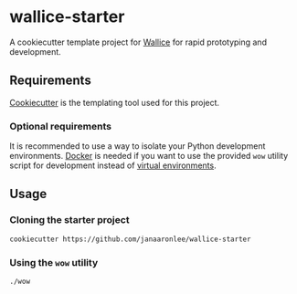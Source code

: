 # wallice-starter

A cookiecutter template project for [Wallice](https://github.com/janaaronlee/wallice]) for rapid prototyping and development.

## Requirements

[Cookiecutter](https://github.com/audreyr/cookiecutter) is the templating tool used for this project.

### Optional requirements

It is recommended to use a way to isolate your Python development environments. [Docker](https://www.docker.com/get-docker) is needed if you want to use the provided `wow` utility script for development instead of [virtual environments](https://docs.python.org/3/tutorial/venv.html).

## Usage

### Cloning the starter project

```bash
cookiecutter https://github.com/janaaronlee/wallice-starter
```

### Using the `wow` utility

```bash
./wow
```
